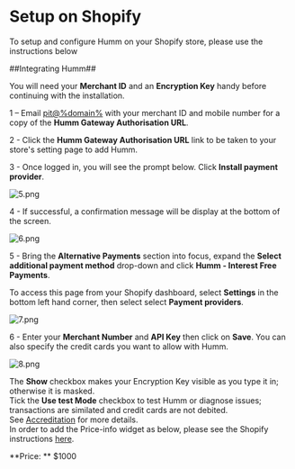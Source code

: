 <h1>Setup on Shopify</h1>

To setup and configure Humm on your Shopify store, please use the instructions below

##Integrating Humm##

<div class="panel">
  You will need your <b>Merchant ID</b> and an <b>Encryption Key</b> handy before continuing with the installation.
</div>

1 – Email <a href="mailto:pit@%domain%">pit@%domain%</a> with your merchant ID and mobile number for a copy of the **Humm Gateway Authorisation URL**.

2 - Click the **Humm Gateway Authorisation URL** link to be taken to your store's setting page to add Humm.

3 - Once logged in, you will see the prompt below. Click **Install payment provider**.

![5.png](/img/platforms/shopify/5.png)

4 - If successful, a confirmation message will be display at the bottom of the screen.

![6.png](/img/platforms/shopify/6.png)

5 - Bring the **Alternative Payments** section into focus, expand the **Select additional payment method** drop-down and click **Humm - Interest Free Payments**.

<div class="panel">
	To access this page from your Shopify dashboard, select <b>Settings</b> in the bottom left hand corner, then select select <b>Payment providers</b>.
</div>

![7.png](/img/platforms/shopify/7.png)

6 - Enter your **Merchant Number** and **API Key** then click on **Save**. You can also specify the credit cards you want to allow with Humm.

![8.png](/img/platforms/shopify/8.png)

<div class="panel">
  The <b>Show</b> checkbox makes your Encryption Key visible as you type it in; otherwise it is masked. 
</div>

<div class="panel">
  Tick the <b>Use test Mode</b> checkbox to test Humm or diagnose issues; transactions are similated and credit cards are not debited.</br>
  See <a href="../../accreditation/accreditation">Accreditation</a> for more details.
</div>

<div class="panel">
  In order to add the Price-info widget as below, please see the Shopify instructions <a href="../../price-info/shopify">here</a>.
</div>

**Price: ** $1000
<script id="my-id" src="https://widgets.%domain%/content/scripts/price-info.js?productPrice=1000"></script>
